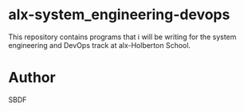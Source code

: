 # alx-system_engineering-devops
This repository contains programs that i will be writing for the system engineering and DevOps track at alx-Holberton School.

# Author
SBDF
